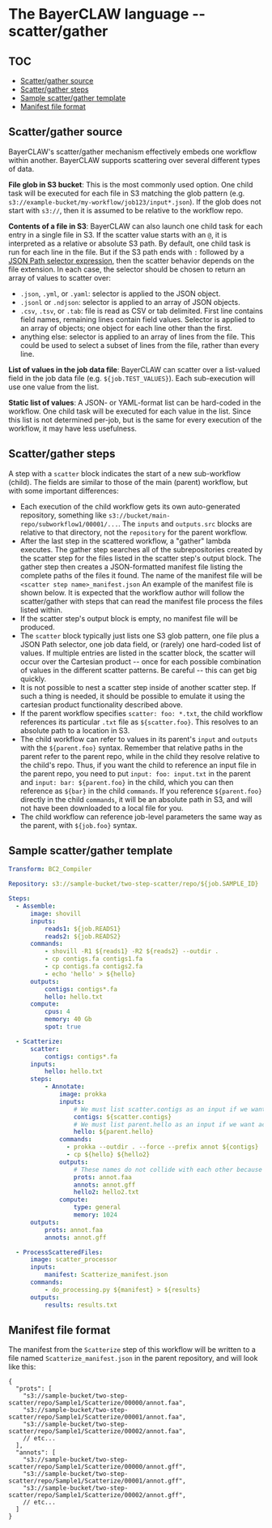 # The BayerCLAW language -- scatter/gather

## TOC

- [Scatter/gather source](#scattergather-source)
- [Scatter/gather steps](#scattergather-steps)
- [Sample scatter/gather template](#sample-scattergather-template)
- [Manifest file format](#manifest-file-format)

## Scatter/gather source

BayerCLAW's scatter/gather mechanism effectively embeds one workflow within another.
BayerCLAW supports scattering over several different types of data.

**File glob in S3 bucket**:
This is the most commonly used option.
One child task will be executed for each file in S3 matching the glob pattern (e.g. `s3://example-bucket/my-workflow/job123/input*.json`).
If the glob does not start with `s3://`, then it is assumed to be relative to the workflow repo.

**Contents of a file in S3**:
BayerCLAW can also launch one child task for each entry in a single file in S3.
If the scatter value starts with an `@`, it is interpreted as a relative or absolute S3 path.
By default, one child task is run for each line in the file.
But if the S3 path ends with `:` followed by a
[JSON Path selector expression](https://jsonpath.com/),
then the scatter behavior depends on the file extension.
In each case, the selector should be chosen to return an array of values to scatter over:

- `.json`, `.yml`, or `.yaml`: selector is applied to the JSON object.
- `.jsonl` or `.ndjson`: selector is applied to an array of JSON objects.
- `.csv`, `.tsv`, or `.tab`: file is read as CSV or tab delimited.
  First line contains field names, remaining lines contain field values.
  Selector is applied to an array of objects;  one object for each line other than the first.
- anything else: selector is applied to an array of lines from the file.
  This could be used to select a subset of lines from the file, rather than every line.

**List of values in the job data file**:
BayerCLAW can scatter over a list-valued field in the job data file (e.g. `${job.TEST_VALUES}`). Each sub-execution will use
one value from the list.

**Static list of values**:
A JSON- or YAML-format list can be hard-coded in the workflow.
One child task will be executed for each value in the list.
Since this list is not determined per-job, but is the same for every execution of the workflow, it may have less usefulness.

## Scatter/gather steps

A step with a `scatter` block indicates the start of a new sub-workflow (child).
The fields are similar to those of the main (parent) workflow, but with some important differences:

- Each execution of the child workflow gets its own auto-generated repository, something like `s3://bucket/main-repo/subworkflow1/00001/...`.
  The `inputs` and `outputs.src` blocks are relative to that directory, not the `repository` for the parent workflow.
- After the last step in the scattered workflow, a "gather" lambda executes.
  The gather step searches all of the subrepositories created by the scatter step for the files listed in the scatter step's output
  block. The gather step then creates a JSON-formatted manifest file listing the complete paths of the files it found. The
  name of the manifest file will be `<scatter step name>_manifest.json` An example of the manifest file is shown below. It is
  expected that the workflow author will follow the scatter/gather with steps that can read the manifest file process the
  files listed within.
- If the scatter step's output block is empty, no manifest file will be produced.
- The `scatter` block typically just lists one S3 glob pattern,
  one file plus a JSON Path selector, one job data field, or (rarely) one hard-coded list of values.
  If multiple entries are listed in the scatter block, the scatter will occur over the Cartesian product --
  once for each possible combination of values in the different scatter patterns.
  Be careful -- this can get big quickly.
- It is not possible to nest a scatter step inside of another scatter step. If such a thing is needed, it should be
  possible to emulate it using the cartesian product functionality described above.
- If the parent workflow specifies `scatter: foo: *.txt`, the child workflow references its particular `.txt` file as `${scatter.foo}`.
  This resolves to an absolute path to a location in S3.
- The child workflow can refer to values in its parent's `input` and `outputs` with the `${parent.foo}` syntax.
  Remember that relative paths in the parent refer to the parent repo, while in the child they resolve relative to the child's repo.
  Thus, if you want the child to reference an input file in the parent repo, you need to put `input: foo: input.txt` in the parent and `input: bar: ${parent.foo}` in the child, which you can then reference as `${bar}` in the child `commands`.
  If you reference `${parent.foo}` directly in the child `commands`, it will be an absolute path in S3, and will not have been downloaded to a local file for you.
- The child workflow can reference job-level parameters the same way as the parent, with `${job.foo}` syntax.

## Sample scatter/gather template
```YAML
Transform: BC2_Compiler

Repository: s3://sample-bucket/two-step-scatter/repo/${job.SAMPLE_ID}

Steps:
  - Assemble:
      image: shovill
      inputs:
          reads1: ${job.READS1}
          reads2: ${job.READS2}
      commands:
          - shovill -R1 ${reads1} -R2 ${reads2} --outdir .
          - cp contigs.fa contigs1.fa
          - cp contigs.fa contigs2.fa
          - echo 'hello' > ${hello}
      outputs:
          contigs: contigs*.fa
          hello: hello.txt
      compute:
          cpus: 4
          memory: 40 Gb
          spot: true

  - Scatterize:
      scatter:
          contigs: contigs*.fa
      inputs:
          hello: hello.txt
      steps:
          - Annotate:
              image: prokka
              inputs:
                  # We must list scatter.contigs as an input if we want it downloaded:
                  contigs: ${scatter.contigs}
                  # We must list parent.hello as an input if we want access to a file in the parent repo:
                  hello: ${parent.hello}
              commands:
                - prokka --outdir . --force --prefix annot ${contigs}
                - cp ${hello} ${hello2}
              outputs:
                  # These names do not collide with each other because each child execution gets its own repo:
                  prots: annot.faa
                  annots: annot.gff
                  hello2: hello2.txt
              compute:
                  type: general
                  memory: 1024
      outputs:
          prots: annot.faa
          annots: annot.gff

  - ProcessScatteredFiles:
      image: scatter_processor
      inputs:
          manifest: Scatterize_manifest.json
      commands:
          - do_processing.py ${manifest} > ${results}
      outputs:
          results: results.txt
```

## Manifest file format

The manifest from the `Scatterize` step of this workflow will be written to a file named `Scatterize_manifest.json` in the
parent repository, and will look like this:

```json5
{
  "prots": [
    "s3://sample-bucket/two-step-scatter/repo/Sample1/Scatterize/00000/annot.faa",
    "s3://sample-bucket/two-step-scatter/repo/Sample1/Scatterize/00001/annot.faa",
    "s3://sample-bucket/two-step-scatter/repo/Sample1/Scatterize/00002/annot.faa",
    // etc...
  ],
  "annots": [
    "s3://sample-bucket/two-step-scatter/repo/Sample1/Scatterize/00000/annot.gff",
    "s3://sample-bucket/two-step-scatter/repo/Sample1/Scatterize/00001/annot.gff",
    "s3://sample-bucket/two-step-scatter/repo/Sample1/Scatterize/00002/annot.gff",
    // etc...
  ]
}
```
